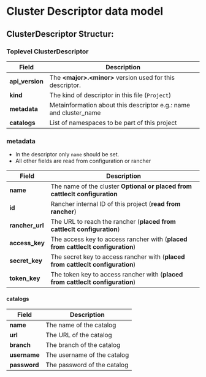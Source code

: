 Cluster Descriptor data model
=============================

ClusterDescriptor Structur:
---------------------------

### Toplevel ClusterDescriptor

| Field           | Description                                                           |
|-----------------|-----------------------------------------------------------------------|
| __api_version__ | The __\<major\>.\<minor\>__ version used for this descriptor.         |
| __kind__        | The kind of descriptor in this file (`Project`)                       |
| __metadata__    | Metainformation about this descriptor e.g.: name and cluster_name     |
| __catalogs__    | List of namespaces to be part of this project                         |

### metadata

* In the descriptor only `name` should be set.
* All other fields are read from configuration or rancher

| Field            | Description                                                                              |
|------------------|------------------------------------------------------------------------------------------|
| __name__         | The name of the cluster **Optional or placed from cattleclt configuration**              |
| __id__           | Rancher internal ID of this project (**read from rancher**)                              |
| __rancher_url__  | The URL to reach the rancher (**placed from cattleclt configuration**)                   |
| __access_key__   | The access key to access rancher with (**placed from cattleclt configuration**)          |
| __secret_key__   | The secret key to access rancher with (**placed from cattleclt configuration**)          |
| __token_key__    | The token key to access rancher with (**placed from cattleclt configuration**)           |

#### catalogs

| Field        | Description                 |
|--------------|-----------------------------|
| __name__     | The name of the catalog     |
| __url__      | The URL of the catalog      |
| __branch__   | The branch of the catalog   |
| __username__ | The username of the catalog |
| __password__ | The password of the catalog |